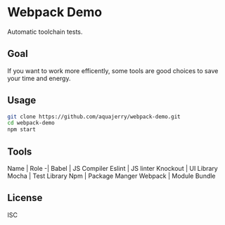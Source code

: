 # Webpack Demo
Automatic toolchain tests.

## Goal
If you want to work more efficently, some tools are good choices to save your time and energy.

## Usage
```bash
git clone https://github.com/aquajerry/webpack-demo.git
cd webpack-demo
npm start
```

## Tools
Name | Role
-|
Babel | JS Compiler
Eslint | JS linter
Knockout | UI Library
Mocha | Test Library
Npm | Package Manger
Webpack | Module Bundle

## License
ISC
